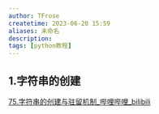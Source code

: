 ```yaml
---
author: TFrose
createtime: 2023-06-20 15:59
aliases: 未命名
description:
tags: [python教程]
---
```


## 1.字符串的创建
[75.字符串的创建与驻留机制_哔哩哔哩_bilibili](https://www.bilibili.com/video/BV1wD4y1o7AS?p=76&vd_source=2029b6b0b60ecbc6cf63989bfa56dd26)

